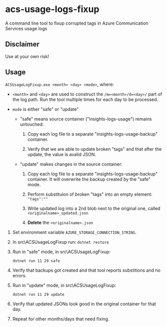 # acs-usage-logs-fixup
A command line tool to fixup corrupted tags in Azure Communication Services usage logs

## Disclaimer

Use at your own risk!

## Usage

`ACSUsageLogFixup.exe <month> <day> <mode>`, where:

* `<month>` and `<day>` are used to construct the
`/m=<month>/d=<day>/` part of the log path. Run the tool multiple times for each day to be processed.

* `mode` is either "safe" or "update"
  * "safe" means source container ("insights-logs-usage") remains
    untouched: 
    
    1. Copy each log file to a separate "insights-logs-usage-backup"
       container.

    1. Verify that we are able to update broken "tags" and that after
       the update, the value is avalid JSON.

  * "update" makes changes in the source container:

    1. Copy each log file to a separate "insights-logs-usage-backup"
       container. It will overwrite the backup created by the "safe"
       mode.

    1. Perform substituion of broken "tags" into an empty element:
       `"tags":""`

    1. Write updated log into a 2nd blob next to the original one,
       called `<originalname>_updated.json`

    1. **Delete** the `<originalname>.json`

1. Set environment variable `AZURE_STORAGE_CONNECTION_STRING`.

1. In src\ACSUsageLogFixup run: `dotnet restore`

1. Run in "safe" mode, in src\ACSUsageLogFixup:
   ```shell
   dotnet run 11 29 safe
   ```

1. Verify that backups got created and that tool reports substitions
   and no errors.

1. Run in "update" mode, in src\ACSUsageLogFixup:
   ```shell
   dotnet run 11 29 update
   ```

1. Verify that updated JSONs look good in the original container for
   that day.

1. Repeat for other months/days that need fixing.